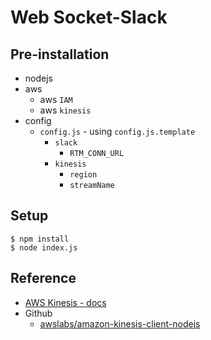 # Web Socket-Slack

## Pre-installation
- nodejs
- aws
  - aws `IAM`
  - aws `kinesis`
- config
  - `config.js` - using `config.js.template`
    - `slack`
      - `RTM_CONN_URL`
    - `kinesis`
      - `region`
      - `streamName`

## Setup
```
$ npm install
$ node index.js
```

## Reference
- [AWS Kinesis - docs](https://docs.aws.amazon.com/AWSJavaScriptSDK/latest/AWS/Kinesis.html) 
- Github
  - [awslabs/amazon-kinesis-client-nodejs](https://github.com/awslabs/amazon-kinesis-client-nodejs)